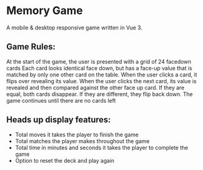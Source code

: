 # Memory Game

A mobile & desktop responsive game written in Vue 3. 

## Game Rules:
At the start of the game, the user is presented with a grid of 24 facedown cards
Each card looks identical face down, but has a face-up value that is matched by only one other card on the table.
When the user clicks a card, it flips over revealing its value.
When the user clicks the next card, its value is revealed and then compared against the other face up card. If they are equal, both cards disappear. If they are different, they flip back down.
The game continues until there are no cards left

## Heads up display features:
- Total moves it takes the player to finish the game 
- Total matches the player makes throughout the game 
- Total time in minutes and seconds it takes the player to complete the game
- Option to reset the deck and play again

